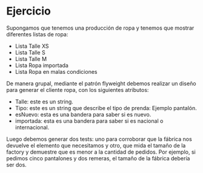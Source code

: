 # Ejercicio
Supongamos que tenemos una producción de ropa y tenemos que mostrar diferentes listas
de ropa:
* Lista Talle XS
* Lista Talle S
* Lista Talle M
* Lista Ropa importada
* Lista Ropa en malas condiciones

De manera grupal, mediante el patrón flyweight debemos realizar un diseño para generar el
cliente ropa, con los siguientes atributos:
* Talle: este es un string.
* Tipo: este es un string que describe el tipo de prenda: Ejemplo pantalón.
* esNuevo: esta es una bandera para saber si es nuevo.
* importada: esta es una bandera para saber si es nacional o internacional.

Luego debemos generar dos tests: uno para corroborar que la fábrica nos devuelve el
elemento que necesitamos y otro, que mida el tamaño de la factory y demuestre que es
menor a la cantidad de pedidos. Por ejemplo, si pedimos cinco pantalones y dos remeras, el
tamaño de la fábrica debería ser dos.

